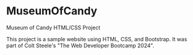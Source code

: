 # MuseumOfCandy
Museum of Candy HTML/CSS Project

This project is a sample website using HTML, CSS, and Bootstrap. It was part of Colt Steele's "The Web Developer Bootcamp 2024".
